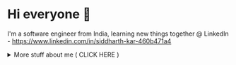 # Hi everyone :wave:

I'm a software engineer from India, learning new things together @ LinkedIn - https://www.linkedin.com/in/siddharth-kar-460b471a4


<details>
<summary>
  More stuff about me ( CLICK HERE )
</summary>

## Quick overview




### Who am I ??

Enthusiastic and detail-oriented Integrated MCA student with a strong foundation in software development, data management, and emerging technologies. 
Passionate about applying theoretical knowledge to solve real-world challenges through innovative solutions. 
Seeking an opportunity as a Java Full Stack Developer to leverage skills in Java, HTML, CSS, JavaScript, and frameworks like React,Spring and Hibernate, while contributing to impactful projects in a collaborative team environment.

## My skills 📜

### Languages

- J2EE Certified Developer
  ([Universal Informatics Certified](https://www.linkedin.com/in/siddharth-kar-460b471a4/))
- Advance Java Certified Developer
  ([Universal Informatics Certified](https://www.linkedin.com/in/siddharth-kar-460b471a4/))
- Java Certified Developer
  ([Universal Informatics Certified](https://www.linkedin.com/in/siddharth-kar-460b471a4/))
- C / C++ Certified Developer
  ([Universal Informatics Certified](https://www.linkedin.com/in/siddharth-kar-460b471a4/))
- HTML, CSS, JavaScript, Bootstrap, JQuery
  ([Udemy Certified](https://www.udemy.com/certificate/UC-e61ee3fa-0254-4761-96e6-72f0ca2c9bb0/))
- MySQL, PostGreSQL & MongoDB
- Google Cloud, AWS, Docker, Jenkins, Git


### Productivity utilities

- Microsoft Office - I am a Certified
  [Excel](https://www.youracclaim.com/badges/36154164-82b5-4fbf-b65c-c152af720245/public_url)
  and
  [Word](https://www.youracclaim.com/badges/6f4eee1d-3379-4a8b-b846-35762708d4b8/public_url)
  Expert

### Languages 🌐

| Language      | Proficiency                                                               |
| ------------- | ------------------------------------------------------------------------- |
| English       | Primary                                                                   |
| Hindi         | Secondary / Nativ Language                                                |
| Bengali       | Mother language                                                           |

## What I'm currently learning 📚

- Integrated Masters of Computer ( 5th Semester )
- Data Structures Algorithm using Java
- SpringFramework & Microservices
- RESTFul API
  


</details>

